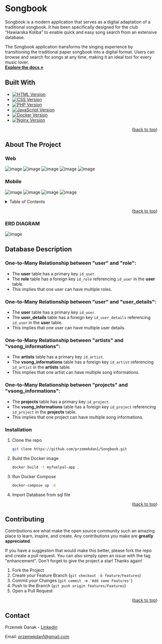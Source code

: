 # Songbook
<p>
  Songbook is a modern application that serves as a digital adaptation of a traditional songbook. It has been specifically designed for the club “Hawiarska Koliba” to enable quick and easy song search from an extensive database.

The Songbook application transforms the singing experience by transitioning the traditional paper songbook into a digital format. Users can browse and search for songs at any time, making it an ideal tool for every music lover.
  <br />
  <a href="https://github.com/przemekdan1/Songbook"><strong>Explore the docs »</strong></a>
</p>

## Built With

- [![HTML Version](https://img.shields.io/badge/HTML-5-orange)](https://developer.mozilla.org/en-US/docs/Web/Guide/HTML/HTML5)
- [![CSS Version](https://img.shields.io/badge/CSS-3-blue)](https://developer.mozilla.org/en-US/docs/Web/CSS)
- [![PHP Version](https://img.shields.io/badge/PHP-v8.2.11-blue)](https://www.php.net/)
- [![JavaScript Version](https://img.shields.io/badge/JavaScript-ES6-yellow)](https://developer.mozilla.org/en-US/docs/Web/JavaScript)
- [![Docker Version](https://img.shields.io/badge/Docker-latest-blue)](https://www.docker.com/)
- [![Nginx Version](https://img.shields.io/badge/Nginx-1.17.8--alpine-brightgreen)](https://nginx.org/)

<p align="right">(<a href="#songbook">back to top</a>)</p>



## About The Project
### Web
![image](https://github.com/przemekdan1/Songbook/assets/101727232/78061b24-fba8-4522-a02d-2fbbb90ad05c)
![image](https://github.com/przemekdan1/Songbook/assets/101727232/f1ecaf2d-5f31-4ced-a0c6-f1c1d27940bb)
![image](https://github.com/przemekdan1/Songbook/assets/101727232/31bad21e-1f31-423d-840c-dfabb897b1bf)
![image](https://github.com/przemekdan1/Songbook/assets/101727232/2c98994c-c8a3-4f69-9eb1-633bf0236a6b)
![image](https://github.com/przemekdan1/Songbook/assets/101727232/43e7376d-d7f9-4111-87c6-ad55b25c3a04)

### Mobile
![image](https://github.com/przemekdan1/Songbook/assets/101727232/69a2d567-406e-4c8d-a292-df2b45dc403a)
![image](https://github.com/przemekdan1/Songbook/assets/101727232/68774b17-1335-4869-8c59-ee7049fc7846)
![image](https://github.com/przemekdan1/Songbook/assets/101727232/183b77d4-8838-4706-9754-21a6aecd5982)
![image](https://github.com/przemekdan1/Songbook/assets/101727232/9771996f-dd8f-4843-b30a-c8b2cfa0a817)



<!-- TABLE OF CONTENTS -->
<details>
  <summary>Table of Contents</summary>
  <ol>
    <li>
      <a href="#about-the-project">About The Project</a>
      <ul>
        <li><a href="#database-description">Database description</a></li>
      </ul>
    </li>
    <li>
      <a href="#getting-started">Getting Started</a>
      <ul>
        <li><a href="#installation">Installation</a></li>
      </ul>
    </li>
    <li><a href="#roadmap">Roadmap</a></li>
    <li><a href="#contributing">Contributing</a></li>
    <li><a href="#contact">Contact</a></li>
    
  </ol>
</details>
<p align="right">(<a href="#songbook">back to top</a>)</p>

### ERD DIAGRAM
![image](https://github.com/przemekdan1/Songbook/assets/101727232/801f5d1d-c8c9-4b9a-acc3-d17c3d34615a)


## Database Description

### One-to-Many Relationship between "user" and "role":

- The **user** table has a primary key `id_user`.
- The **role** table has a foreign key `id_role` referencing `id_user` in the **user** table.
- This implies that one user can have multiple roles.

### One-to-Many Relationship between "user" and "user_details":

- The **user** table has a primary key `id_user`.
- The **user_details** table has a foreign key `id_user_details` referencing `id_user` in the **user** table.
- This implies that one user can have multiple user details.

### One-to-Many Relationship between "artists" and "vsong_informations":

- The **artists** table has a primary key `id_artist`.
- The **vsong_informations** table has a foreign key `id_artist` referencing `id_artist` in the **artists** table.
- This implies that one artist can have multiple song informations.

### One-to-Many Relationship between "projects" and "vsong_informations":

- The **projects** table has a primary key `id_project`.
- The **vsong_informations** table has a foreign key `id_project` referencing `id_project` in the **projects** table.
- This implies that one project can have multiple song informations.



### Installation

1. Clone the repo
   ```sh
   git clone https://github.com/przemekdan1/Songbook.git
   ```
2. Build the Docker image
   ```sh
   docker build -t myfuelpal-app .
   ```
3. Run Docker Compose
   ```sh
   docker-compose up -d
   ```
4. Import Database from sql file

<p align="right">(<a href="#songbook">back to top</a>)</p>


## Contributing

Contributions are what make the open source community such an amazing place to learn, inspire, and create. Any contributions you make are **greatly appreciated**.

If you have a suggestion that would make this better, please fork the repo and create a pull request. You can also simply open an issue with the tag "enhancement".
Don't forget to give the project a star! Thanks again!

1. Fork the Project
2. Create your Feature Branch (`git checkout -b feature/Features`)
3. Commit your Changes (`git commit -m 'Add some Features'`)
4. Push to the Branch (`git push origin features/Features`)
5. Open a Pull Request

<p align="right">(<a href="#songbook">back to top</a>)</p>

<!-- CONTACT -->

## Contact

Przemek Danak - [Linkedin](www.linkedin.com/in/przemysław-danak-0406b0245)

Email: przemekdan1@gmail.com




